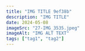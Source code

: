 ```yaml
---
title: "IMG TITLE 9ef38b"
description: "IMG TITLE"
date: 2024-05-08
imageSrc: "27-IMG_3535.jpeg"
imageAlt: "IMG ALT TEXT"
tags: ["tag1", "tag2"]
---
```

